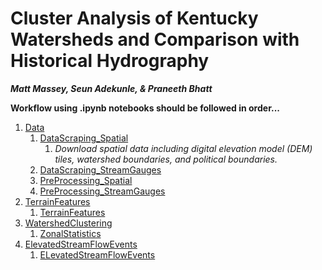 # Cluster Analysis of Kentucky Watersheds and Comparison with Historical Hydrography

***Matt Massey, Seun Adekunle, & Praneeth Bhatt***


**Workflow using .ipynb notebooks should be followed in order...**
1. [Data](./Data)
    1. [DataScraping_Spatial](./Data/DataScraping_Spatial.ipynb)
        1. *Download spatial data including digital elevation model (DEM) tiles, watershed boundaries, and political boundaries.*
    3. [DataScraping_StreamGauges](./Data/DataScraping_StreamGauges.ipynb)
    4. [PreProcessing_Spatial](./Data/PreProcessing_Spatial.ipynb)
    5. [PreProcessing_StreamGauges](./Data/PreProcessing_StreamGauges.ipynb)
2. [TerrainFeatures](./TerrainFeatures)
    1. [TerrainFeatures](./TerrainFeatures/TerrainFeatures.ipynb)
3. [WatershedClustering](./WatershedClustering)
    1. [ZonalStatistics](./WatershedClustering/ZonalStatistics.ipynb)
4. [ElevatedStreamFlowEvents](./ElevatedStreamFlowEvents)
    1. [ELevatedStreamFlowEvents](./ElevatedStreamFlowEvents/ElevatedStreamFlowEvents.ipynb)
